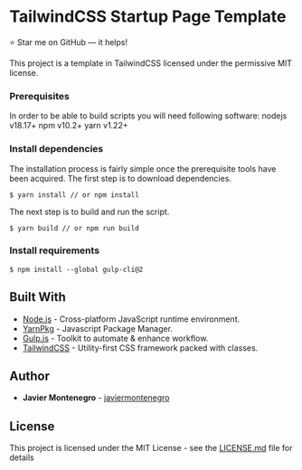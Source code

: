 # TailwindCSS Startup Page Template
:star: Star me on GitHub — it helps!

This project is a template in TailwindCSS
licensed under the permissive MIT license.

### Prerequisites

In order to be able to build scripts you will need following software:
nodejs v18.17+ npm v10.2+ yarn v1.22+

### Install dependencies

The installation process is fairly simple once the prerequisite tools have
been acquired. The first step is to download dependencies.
```
$ yarn install // or npm install
```

The next step is to build and run the script.
```
$ yarn build // or npm run build
```

### Install requirements
```
$ npm install --global gulp-cli@2 
```

## Built With

* [Node.js](https://nodejs.org/) - Cross-platform JavaScript runtime environment.
* [YarnPkg](https://yarnpkg.com/) - Javascript Package Manager.
* [Gulp.js](https://gulpjs.com/) - Toolkit to automate & enhance workflow.
* [TailwindCSS](https://tailwindcss.com/) - Utility-first CSS framework packed with classes.

## Author

* **Javier Montenegro** - [javiermontenegro](https://javiermontenegro.github.io/)

## License

This project is licensed under the MIT License - see the [LICENSE.md](LICENSE.md) file for details
